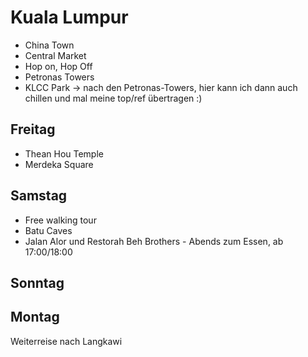 # Kuala Lumpur
* China Town
* Central Market
* Hop on, Hop Off
* Petronas Towers
* KLCC Park -> nach den Petronas-Towers, hier kann ich dann auch chillen und mal meine top/ref übertragen :)


## Freitag
* Thean Hou Temple
* Merdeka Square

## Samstag
* Free walking tour
* Batu Caves
* Jalan Alor und Restorah Beh Brothers - Abends zum Essen, ab 17:00/18:00

## Sonntag

## Montag
Weiterreise nach Langkawi